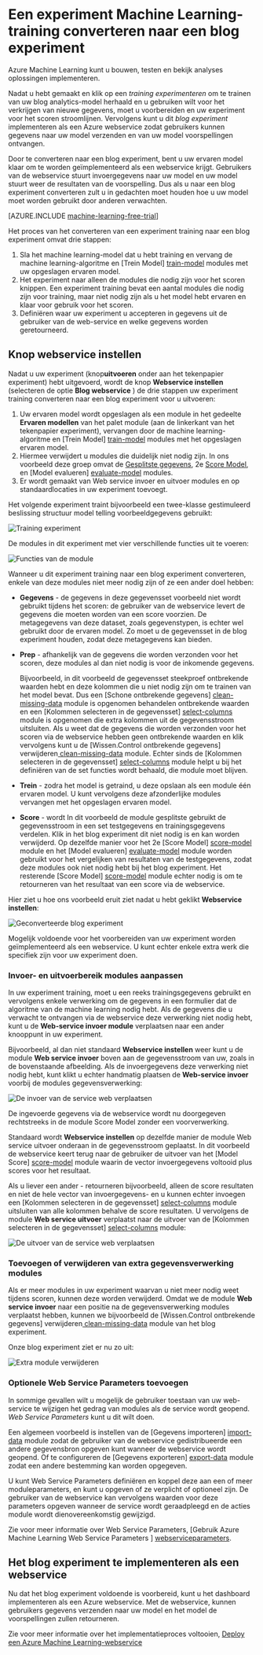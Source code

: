 <properties
    pageTitle="Een experiment Machine Learning-training converteren naar een blog experiment | Microsoft Azure"
    description="Klik hier voor meer informatie over het converteren van een experiment Machine Learning-training, die wordt gebruikt voor uw blog analytics-model, naar een blog experiment die kan worden geïmplementeerd als een webservice training."
    services="machine-learning"
    documentationCenter=""
    authors="garyericson"
    manager="jhubbard"
    editor="cgronlun"/>

<tags
    ms.service="machine-learning"
    ms.workload="data-services"
    ms.tgt_pltfrm="na"
    ms.devlang="na"
    ms.topic="article"
    ms.date="08/19/2016"
    ms.author="garye"/>

# <a name="convert-a-machine-learning-training-experiment-to-a-predictive-experiment"></a>Een experiment Machine Learning-training converteren naar een blog experiment

Azure Machine Learning kunt u bouwen, testen en bekijk analyses oplossingen implementeren.

Nadat u hebt gemaakt en klik op een *training experimenteren* om te trainen van uw blog analytics-model herhaald en u gebruiken wilt voor het verkrijgen van nieuwe gegevens, moet u voorbereiden en uw experiment voor het scoren stroomlijnen. Vervolgens kunt u dit *blog experiment* implementeren als een Azure webservice zodat gebruikers kunnen gegevens naar uw model verzenden en van uw model voorspellingen ontvangen.

Door te converteren naar een blog experiment, bent u uw ervaren model klaar om te worden geïmplementeerd als een webservice krijgt. Gebruikers van de webservice stuurt invoergegevens naar uw model en uw model stuurt weer de resultaten van de voorspelling. Dus als u naar een blog experiment converteren zult u in gedachten moet houden hoe u uw model moet worden gebruikt door anderen verwachten.

[AZURE.INCLUDE [machine-learning-free-trial](../../includes/machine-learning-free-trial.md)]

Het proces van het converteren van een experiment training naar een blog experiment omvat drie stappen:

1.  Sla het machine learning-model dat u hebt training en vervang de machine learning-algoritme en [Trein Model] [ train-model] modules met uw opgeslagen ervaren model.
2.  Het experiment naar alleen de modules die nodig zijn voor het scoren knippen. Een experiment training bevat een aantal modules die nodig zijn voor training, maar niet nodig zijn als u het model hebt ervaren en klaar voor gebruik voor het scoren.
3.  Definiëren waar uw experiment u accepteren in gegevens uit de gebruiker van de web-service en welke gegevens worden geretourneerd.

## <a name="set-up-web-service-button"></a>Knop webservice instellen

Nadat u uw experiment (knop**uitvoeren** onder aan het tekenpapier experiment) hebt uitgevoerd, wordt de knop **Webservice instellen** (selecteren de optie **Blog webservice** ) de drie stappen uw experiment training converteren naar een blog experiment voor u uitvoeren:

1.  Uw ervaren model wordt opgeslagen als een module in het gedeelte **Ervaren modellen** van het palet module (aan de linkerkant van het tekenpapier experiment), vervangen door de machine learning-algoritme en [Trein Model] [ train-model] modules met het opgeslagen ervaren model.
2.  Hiermee verwijdert u modules die duidelijk niet nodig zijn. In ons voorbeeld deze groep omvat de [Gesplitste gegevens][split], 2e [Score Model][score-model], en [Model evalueren] [ evaluate-model] modules.
3.  Er wordt gemaakt van Web service invoer en uitvoer modules en op standaardlocaties in uw experiment toevoegt.

Het volgende experiment traint bijvoorbeeld een twee-klasse gestimuleerd beslissing structuur model telling voorbeeldgegevens gebruikt:

![Training experiment][figure1]

De modules in dit experiment met vier verschillende functies uit te voeren:

![Functies van de module][figure2]

Wanneer u dit experiment training naar een blog experiment converteren, enkele van deze modules niet meer nodig zijn of ze een ander doel hebben:

- **Gegevens** - de gegevens in deze gegevensset voorbeeld niet wordt gebruikt tijdens het scoren: de gebruiker van de webservice levert de gegevens die moeten worden van een score voorzien. De metagegevens van deze dataset, zoals gegevenstypen, is echter wel gebruikt door de ervaren model. Zo moet u de gegevensset in de blog experiment houden, zodat deze metagegevens kan bieden.

- **Prep** - afhankelijk van de gegevens die worden verzonden voor het scoren, deze modules al dan niet nodig is voor de inkomende gegevens.

    Bijvoorbeeld, in dit voorbeeld de gegevensset steekproef ontbrekende waarden hebt en deze kolommen die u niet nodig zijn om te trainen van het model bevat. Dus een [Schone ontbrekende gegevens] [ clean-missing-data] module is opgenomen behandelen ontbrekende waarden en een [Kolommen selecteren in de gegevensset] [ select-columns] module is opgenomen die extra kolommen uit de gegevensstroom uitsluiten. Als u weet dat de gegevens die worden verzonden voor het scoren via de webservice hebben geen ontbrekende waarden en klik vervolgens kunt u de [Wissen.Control ontbrekende gegevens] verwijderen[ clean-missing-data] module. Echter sinds de [Kolommen selecteren in de gegevensset] [ select-columns] module helpt u bij het definiëren van de set functies wordt behaald, die module moet blijven.

- **Trein** - zodra het model is getraind, u deze opslaan als een module één ervaren model. U kunt vervolgens deze afzonderlijke modules vervangen met het opgeslagen ervaren model.

- **Score** - wordt In dit voorbeeld de module gesplitste gebruikt de gegevensstroom in een set testgegevens en trainingsgegevens verdelen. Klik in het blog experiment dit niet nodig is en kan worden verwijderd. Op dezelfde manier voor het 2e [Score Model] [ score-model] module en het [Model evalueren] [ evaluate-model] module worden gebruikt voor het vergelijken van resultaten van de testgegevens, zodat deze modules ook niet nodig hebt bij het blog experiment. Het resterende [Score Model] [ score-model] module echter nodig is om te retourneren van het resultaat van een score via de webservice.

Hier ziet u hoe ons voorbeeld eruit ziet nadat u hebt geklikt **Webservice instellen**:

![Geconverteerde blog experiment][figure3]

Mogelijk voldoende voor het voorbereiden van uw experiment worden geïmplementeerd als een webservice. U kunt echter enkele extra werk die specifiek zijn voor uw experiment doen.

### <a name="adjust-input-and-output-modules"></a>Invoer- en uitvoerbereik modules aanpassen

In uw experiment training, moet u een reeks trainingsgegevens gebruikt en vervolgens enkele verwerking om de gegevens in een formulier dat de algoritme van de machine learning nodig hebt. Als de gegevens die u verwacht te ontvangen via de webservice deze verwerking niet nodig hebt, kunt u de **Web-service invoer module** verplaatsen naar een ander knooppunt in uw experiment.

Bijvoorbeeld, al dan niet standaard **Webservice instellen** weer kunt u de module **Web service invoer** boven aan de gegevensstroom van uw, zoals in de bovenstaande afbeelding. Als de invoergegevens deze verwerking niet nodig hebt, kunt klikt u echter handmatig plaatsen de **Web-service invoer** voorbij de modules gegevensverwerking:

![De invoer van de service web verplaatsen][figure4]

De ingevoerde gegevens via de webservice wordt nu doorgegeven rechtstreeks in de module Score Model zonder een voorverwerking.

Standaard wordt **Webservice instellen** op dezelfde manier de module Web service uitvoer onderaan in de gegevensstroom geplaatst. In dit voorbeeld de webservice keert terug naar de gebruiker de uitvoer van het [Model Score] [ score-model] module waarin de vector invoergegevens voltooid plus scores voor het resultaat.

Als u liever een ander - retourneren bijvoorbeeld, alleen de score resultaten en niet de hele vector van invoergegevens- en u kunnen echter invoegen een [Kolommen selecteren in de gegevensset] [ select-columns] module uitsluiten van alle kolommen behalve de score resultaten. U vervolgens de module **Web service uitvoer** verplaatst naar de uitvoer van de [Kolommen selecteren in de gegevensset] [ select-columns] module:

![De uitvoer van de service web verplaatsen][figure5]

### <a name="add-or-remove-additional-data-processing-modules"></a>Toevoegen of verwijderen van extra gegevensverwerking modules

Als er meer modules in uw experiment waarvan u niet meer nodig weet tijdens scoren, kunnen deze worden verwijderd. Omdat we de module **Web service invoer** naar een positie na de gegevensverwerking modules verplaatst hebben, kunnen we bijvoorbeeld de [Wissen.Control ontbrekende gegevens] verwijderen[ clean-missing-data] module van het blog experiment.

Onze blog experiment ziet er nu zo uit:

![Extra module verwijderen][figure6]

### <a name="add-optional-web-service-parameters"></a>Optionele Web Service Parameters toevoegen

In sommige gevallen wilt u mogelijk de gebruiker toestaan van uw web-service te wijzigen het gedrag van modules als de service wordt geopend. *Web Service Parameters* kunt u dit wilt doen.

Een algemeen voorbeeld is instellen van de [Gegevens importeren] [ import-data] module zodat de gebruiker van de webservice gedistribueerde een andere gegevensbron opgeven kunt wanneer de webservice wordt geopend. Of te configureren de [Gegevens exporteren] [ export-data] module zodat een andere bestemming kan worden opgegeven.

U kunt Web Service Parameters definiëren en koppel deze aan een of meer moduleparameters, en kunt u opgeven of ze verplicht of optioneel zijn. De gebruiker van de webservice kan vervolgens waarden voor deze parameters opgeven wanneer de service wordt geraadpleegd en de acties module wordt dienovereenkomstig gewijzigd.

Zie voor meer informatie over Web Service Parameters, [Gebruik Azure Machine Learning Web Service Parameters ] [ webserviceparameters].

[webserviceparameters]: machine-learning-web-service-parameters.md


## <a name="deploy-the-predictive-experiment-as-a-web-service"></a>Het blog experiment te implementeren als een webservice

Nu dat het blog experiment voldoende is voorbereid, kunt u het dashboard implementeren als een Azure webservice. Met de webservice, kunnen gebruikers gegevens verzenden naar uw model en het model de voorspellingen zullen retourneren.

Zie voor meer informatie over het implementatieproces voltooien, [Deploy een Azure Machine Learning-webservice][deploy]

[deploy]: machine-learning-publish-a-machine-learning-web-service.md


<!-- Images -->
[figure1]:./media/machine-learning-convert-training-experiment-to-scoring-experiment/figure1.png
[figure2]:./media/machine-learning-convert-training-experiment-to-scoring-experiment/figure2.png
[figure3]:./media/machine-learning-convert-training-experiment-to-scoring-experiment/figure3.png
[figure4]:./media/machine-learning-convert-training-experiment-to-scoring-experiment/figure4.png
[figure5]:./media/machine-learning-convert-training-experiment-to-scoring-experiment/figure5.png
[figure6]:./media/machine-learning-convert-training-experiment-to-scoring-experiment/figure6.png


<!-- Module References -->
[clean-missing-data]: https://msdn.microsoft.com/library/azure/d2c5ca2f-7323-41a3-9b7e-da917c99f0c4/
[evaluate-model]: https://msdn.microsoft.com/library/azure/927d65ac-3b50-4694-9903-20f6c1672089/
[select-columns]: https://msdn.microsoft.com/library/azure/1ec722fa-b623-4e26-a44e-a50c6d726223/
[import-data]: https://msdn.microsoft.com/library/azure/4e1b0fe6-aded-4b3f-a36f-39b8862b9004/
[score-model]: https://msdn.microsoft.com/library/azure/401b4f92-e724-4d5a-be81-d5b0ff9bdb33/
[split]: https://msdn.microsoft.com/library/azure/70530644-c97a-4ab6-85f7-88bf30a8be5f/
[train-model]: https://msdn.microsoft.com/library/azure/5cc7053e-aa30-450d-96c0-dae4be720977/
[export-data]: https://msdn.microsoft.com/library/azure/7a391181-b6a7-4ad4-b82d-e419c0d6522c/
